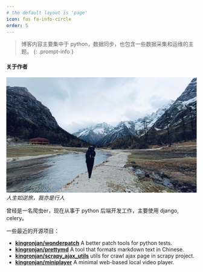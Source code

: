 ```yaml
---
# the default layout is 'page'
icon: fas fa-info-circle
order: 5
---
```





> 博客内容主要集中于 python，数据同步，也包含一些数据采集和运维的主题。
{: .prompt-info }

#### 关于作者

![memory](/assets/images/13c28eb10b1cbc7502f0f59246b546b6.jpg) 
_人生如逆旅，我亦是行人_

曾经是一名爬虫er，现在从事于 python 后端开发工作，主要使用 django, celery。

一些最近的开源项目：
- **[kingronjan/wonderpatch](https://github.com/kingronjan/wonderpatch)** A better patch tools for python tests.
- **[kingronjan/prettymd](https://github.com/kingronjan/prettymd)** A tool that formats markdown text in Chinese.
- **[kingronjan/scrapy_ajax_utils](https://github.com/kingronjan/scrapy_ajax_utils)** utils for crawl ajax page in scrapy project.
- **[kingronjan/miniplayer](https://github.com/kingronjan/miniplayer)** A minimal web-based local video player.